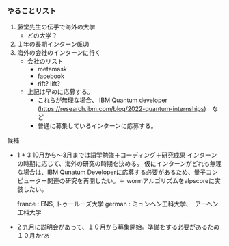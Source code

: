 ### やることリスト

1. 藤堂先生の伝手で海外の大学
    - どの大学？
2. １年の長期インターン(EU)
3. 海外の会社のインターンに行く
    - 会社のリスト
      - metamask 
      - facebook
      - rift? lift?
    - 上記は早めに応募する。
      - これらが無理な場合、
        IBM Quantum developer (https://research.ibm.com/blog/2022-quantum-internships)　など
      - 普通に募集しているインターンに応募する。
    


候補 

- 1 + 3
  10月から～3月までは語学勉強＋コーディング＋研究成果
  インターンの時期に応じて、海外の研究の時期を決める。
  仮にインターンがどれも無理な場合は、IBM Qunatum Developerに応募する必要があるため、量子コンピューター関連の研究を再開したい。＋ wormアルゴリズムをalpscoreに実装したい。

  france : ENS, トゥールーズ大学
  german : ミュンヘン工科大学、　アーヘン工科大学


- 2
  九月に説明会があって、１０月から募集開始。準備をする必要があるため１０月かrあ